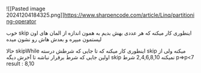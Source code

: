 ![[Pasted image 20241204184325.png]]https://www.sharpencode.com/article/Linq/partitioning-operator

خوب skip اینطوری کار میکنه که هر عددی بهش بدیم به همون اندازه از المان های اون لیستمون میپره و بعدش هاش رو نشون میده 

حالا skipWhile اینطوری کار میکنه که تا جایی که شرطش درسته skip میکنه ولی از اولین جایی که شرط برقرار نباشه تا آخرش دیگه skip نمیکنه 
2,4,6,8,10
شرط 
p=>p<7
result : 8,10



